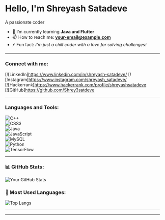 # Hello, I'm Shreyash Satadeve  
A passionate coder  

- 🌱 I’m currently learning **Java and Flutter**  
- 📫 How to reach me: **your-email@example.com**  
- ⚡ Fun fact: *I'm just a chill coder with a love for solving challenges!*  

---

### Connect with me:  
[![LinkedIn]https://www.linkedin.com/in/shreyash-satadeve/
[![Instagram]https://www.instagram.com/shreyash_satadeve/  
[![Hackerrank]https://www.hackerrank.com/profile/shreyashsatadeve  
[![GitHub]https://github.com/Shrey3satdeve  

---

### Languages and Tools:  
![C++](https://img.shields.io/badge/-C++-00599C?style=flat-square&logo=c%2B%2B&logoColor=white)  
![CSS3](https://img.shields.io/badge/-CSS3-1572B6?style=flat-square&logo=css3)  
![Java](https://img.shields.io/badge/-Java-007396?style=flat-square&logo=java)  
![JavaScript](https://img.shields.io/badge/-JavaScript-F7DF1E?style=flat-square&logo=javascript&logoColor=black)  
![MySQL](https://img.shields.io/badge/-MySQL-4479A1?style=flat-square&logo=mysql&logoColor=white)  
![Python](https://img.shields.io/badge/-Python-3776AB?style=flat-square&logo=python&logoColor=white)  
![TensorFlow](https://img.shields.io/badge/-TensorFlow-FF6F00?style=flat-square&logo=tensorflow)  

---

### 📊 GitHub Stats:  
![Your GitHub Stats](https://github-readme-stats.vercel.app/api?username=your-username&show_icons=true&theme=radical)  

### 📖 Most Used Languages:  
![Top Langs](https://github-readme-stats.vercel.app/api/top-langs/?username=your-username&layout=compact&theme=radical)  

---

 

---


